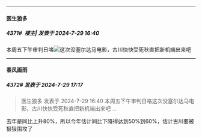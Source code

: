﻿
*****

####  医生狼多  
##### 4371#         楼主| 发表于 2024-7-29 16:40

本周五下午审判日咯<img src="https://static.saraba1st.com/image/smiley/face2017/086.png" referrerpolicy="no-referrer">这次没塞尔达马电影，古川快快受死秋直把新机端出来吧


*****

####  春风画雨  
##### 4372#       发表于 2024-7-29 17:17

<blockquote>医生狼多 发表于 2024-7-29 16:40
本周五下午审判日咯这次没塞尔达马电影，古川快快受死秋直把新机端出来吧 ...</blockquote>
去年是同比上升80%，所以今年估计同比下降得达到50%到60%，估计古川要被狠狠围攻了

